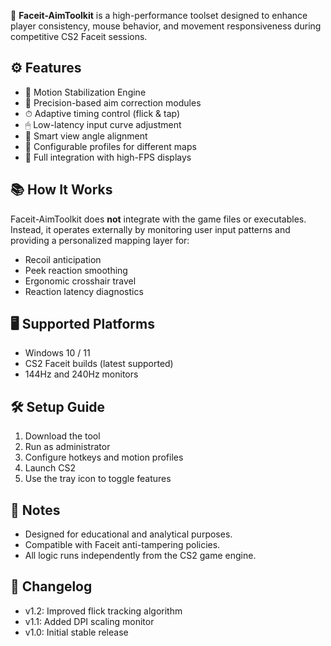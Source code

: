 🧠 **Faceit-AimToolkit** is a high-performance toolset designed to enhance player consistency, mouse behavior, and movement responsiveness during competitive CS2 Faceit sessions.

## ⚙ Features

- 🧭 Motion Stabilization Engine
- 🎯 Precision-based aim correction modules
- ⏱ Adaptive timing control (flick & tap)
- 🖱 Low-latency input curve adjustment
- 📐 Smart view angle alignment
- 🔁 Configurable profiles for different maps
- 🧩 Full integration with high-FPS displays

## 📚 How It Works

Faceit-AimToolkit does **not** integrate with the game files or executables. Instead, it operates externally by monitoring user input patterns and providing a personalized mapping layer for:

- Recoil anticipation
- Peek reaction smoothing
- Ergonomic crosshair travel
- Reaction latency diagnostics

## 🖥 Supported Platforms

- Windows 10 / 11
- CS2 Faceit builds (latest supported)
- 144Hz and 240Hz monitors

## 🛠 Setup Guide

1. Download the tool
2. Run as administrator
3. Configure hotkeys and motion profiles
4. Launch CS2
5. Use the tray icon to toggle features

## 📌 Notes

- Designed for educational and analytical purposes.
- Compatible with Faceit anti-tampering policies.
- All logic runs independently from the CS2 game engine.

## 🔄 Changelog

- v1.2: Improved flick tracking algorithm
- v1.1: Added DPI scaling monitor
- v1.0: Initial stable release
